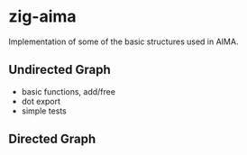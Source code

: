 # zig-aima

Implementation of some of the basic structures used in AIMA.

## Undirected Graph
- basic functions, add/free
- dot export
- simple tests

## Directed Graph
